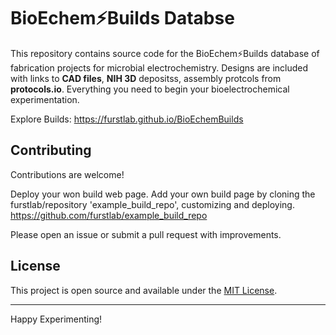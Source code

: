 # BioEchem⚡Builds Databse

This repository contains source code for the BioEchem⚡Builds database of fabrication projects for microbial electrochemistry. Designs are included with links to **CAD files**, **NIH 3D** depositss, assembly protcols from **protocols.io**. Everything you need to begin your bioelectrochemical experimentation.

Explore Builds: https://furstlab.github.io/BioEchemBuilds

## Contributing

Contributions are welcome!

Deploy your won build web page.
Add your own build page by cloning the furstlab/repository 'example_build_repo', customizing and deploying.
https://github.com/furstlab/example_build_repo 

Please open an issue or submit a pull request with improvements.

## License

This project is open source and available under the [MIT License](LICENSE).

---

Happy Experimenting!
